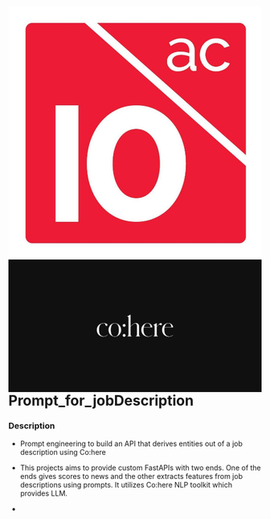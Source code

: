 
<p float = "left">
    <img src="data/10Acad.jpg" 
     alt="10"
     style="float: left; margin-right: 10px;" 
    />
    <img src="data/cohere.png" 
     alt="coh"
     style="float: left; margin-right: 10px;" 
    />
</p>

# Prompt_for_jobDescription

### Description

* Prompt engineering to build an API that derives entities out of a job description using Co:here

* This projects aims to provide custom FastAPIs with two ends. One of the ends gives scores to news and the other extracts features from job descriptions using prompts. It utilizes Co:here NLP toolkit which provides LLM.

* 